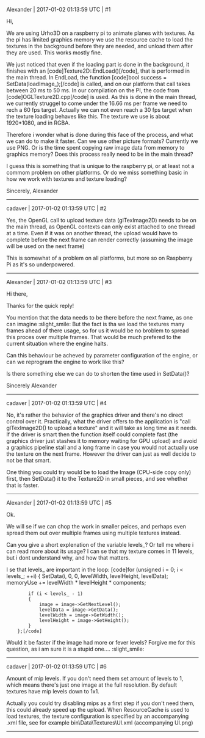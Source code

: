Alexander | 2017-01-02 01:13:59 UTC | #1

Hi,

We are using Urho3D on a raspberry pi to animate planes with textures. As the pi has limited graphics memory we use the resource cache to load the textures in the background before they are needed, and unload them after they are used.
This works mostly fine.

We just noticed that even if the loading part is done in the background, it finishes with an [code]Texture2D::EndLoad()[/code], that is performed in the main thread.
In EndLoad, the function [code]bool success = SetData(loadImage_);[/code] is called, and on our platform that call takes between 20 ms to 50 ms. In our compilation on the PI, the code from [code]OGLTexture2D.cpp[/code] is used.
As this is done in the main thread, we currently struggel to come under the 16.66 ms per frame we need to rech a 60 fps target. Actually we can not even reach a 30 fps target when the texture loading behaves like this. The texture we use is about 1920*1080, and in RGBA.

Therefore i wonder what is done during this face of the process, and what we can do to make it faster. Can we use other picture formats? Currently we use PNG. Or is the time spent copying raw image data from memory to graphics memory?
Does this process really need to be in the main thread?

I guess this is something that is unique to the raspberry pi, or at least not a commom problem on other platforms. Or do we miss something basic in how we work with textures and texture loading?

Sincerely,
Alexander

-------------------------

cadaver | 2017-01-02 01:13:59 UTC | #2

Yes, the OpenGL call to upload texture data (glTexImage2D) needs to be on the main thread, as OpenGL contexts can only exist attached to one thread at a time. Even if it was on another thread, the upload would have to complete before the next frame can render correctly (assuming the image will be used on the next frame)

This is somewhat of a problem on all platforms, but more so on Raspberry Pi as it's so underpowered.

-------------------------

Alexander | 2017-01-02 01:13:59 UTC | #3

Hi there,

Thanks for the quick reply!

You mention that the data needs to be there before the next frame, as one can imagine :slight_smile:
But the fact is tha we load the textures many frames ahead of there usage, so for us it would be no broblem to spread this proces over multiple frames. That would be much prefered to the current situation where the engine halts.

Can this behaviour be acheved  by parameter configuration of the engine, or can we reprogram the engine to work like this?

Is there something else we can do to shorten the time used in SetData()?

Sincerely
Alexander

-------------------------

cadaver | 2017-01-02 01:13:59 UTC | #4

No, it's rather the behavior of the graphics driver and there's no direct control over it. Practically, what the driver offers to the application is "call glTexImage2D() to upload a texture" and it will take as long time as it needs. If the driver is smart then the function itself could complete fast (the graphics driver just stashes it to memory waiting for GPU upload) and avoid a graphics pipeline stall and a long frame in case you would not actually use the texture on the next frame. However the driver can just as well decide to not be that smart.

One thing you could try would be to load the Image (CPU-side copy only) first, then SetData() it to the Texture2D in small pieces, and see whether that is faster.

-------------------------

Alexander | 2017-01-02 01:13:59 UTC | #5

Ok.

We will se if we can chop the work in smaller peices, and perhaps even spread them out over multiple frames using multiple textures instead.

Can you give a short explenation of the variable levels_? Or tell me where i can read more about its usage?
I can se that my texture comes in 11 levels, but i dont understand why, and how that matters.

I se that levels_ are important in the loop:
[code]for (unsigned i = 0; i < levels_; ++i)
        {
            SetData(i, 0, 0, levelWidth, levelHeight, levelData);
            memoryUse += levelWidth * levelHeight * components;

            if (i < levels_ - 1)
            {
                image = image->GetNextLevel();
                levelData = image->GetData();
                levelWidth = image->GetWidth();
                levelHeight = image->GetHeight();
            }
        };[/code]

Would it be faster if the image had more or fever levels?
Forgive me for this question, as i am sure it is a stupid one.... :slight_smile:

-------------------------

cadaver | 2017-01-02 01:13:59 UTC | #6

Amount of mip levels. If you don't need them set amount of levels to 1, which means there's just one image at the full resolution. By default textures have mip levels down to 1x1. 

Actually you could try disabling mips as a first step if you don't need them, this could already speed up the upload. When ResourceCache is used to load textures, the texture configuration is specified by an accompanying .xml file, see for example bin\Data\Textures\UI.xml (accompanying UI.png)

-------------------------


